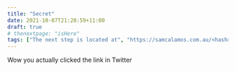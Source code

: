 ```yaml
---
title: "Secret"
date: 2021-10-07T21:28:59+11:00
draft: true
# thenextpage: "isHere"
tags: ["The next step is located at", "https://samcalamos.com.au/<hash></hash>"]
---
```


Wow you actually clicked the link in Twitter
<!-- lets test -->